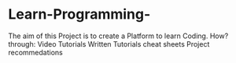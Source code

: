 # Learn-Programming-

The aim of this Project is to create a Platform to learn Coding.
How? through: 
Video Tutorials
Written Tutorials
cheat sheets
Project recommedations
